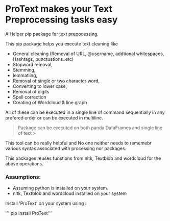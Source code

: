 # ProText makes your Text Preprocessing tasks easy

A Helper pip package for text prepocessing. 

This pip package helps you execute text cleaning like 

+ General cleaning (Removal of URL, @username, addtional whitespaces, Hashtags, punctuations..etc)
+ Stopword removal, 
+ Stemming, 
+ lemmatiing, 
+ Removal of single or two character word, 
+ Converting to lower case,
+ Removal of digits
+ Spell correction
+ Creating of Wordcloud & line graph

All of these can be executed in a single line of command sequentially in any prefered order or can be executed in multiline.

> Package can be executed on both panda DataFrames and single line of text >

This tool can be really helpful and No one neither needs to rememebr various syntax associated with processing nor packages.

This packages reuses funstions from nltk, Textblob and wordcloud for the above operations.

### Assumptions:
- Assuming python is installed on your system.
- nltk, Textblob and wordcloud installed on your system

Install 'ProText' on your system using :

''' pip install ProText'''

